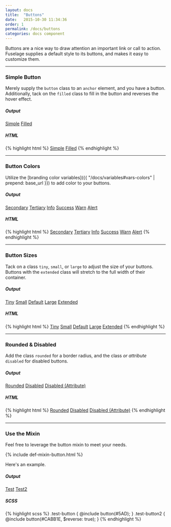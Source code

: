 ```yaml
---
layout: docs
title:  "Buttons"
date:   2015-10-30 11:34:36
order: 1
permalink: /docs/buttons
categories: docs component
---
```


Buttons are a nice way to draw attention an important link or call to action. Fuselage supplies a default style to its buttons, and makes it easy to customize them.

<hr>

### Simple Button

Merely supply the `button` class to an `anchor` element, and you have a button. Additionally, tack on the `filled` class to fill in the button and reverses the hover effect.

##### Output

<a href="#" class="button">Simple</a>
<a href="#" class="button filled">Filled</a>

##### HTML

{% highlight html %}
<a href="#" class="button">Simple</a>
<a href="#" class="button filled">Filled</a>
{% endhighlight %}

<hr>

### Button Colors

Utilize the [branding color variables]({{ "/docs/variables#vars-colors" | prepend: base_url }}) to add color to your buttons.

##### Output

<a href="#" class="button secondary filled">Secondary</a>
<a href="#" class="button tertiary">Tertiary</a>
<a href="#" class="button info">Info</a>
<a href="#" class="button success">Success</a>
<a href="#" class="button warn">Warn</a>
<a href="#" class="button alert">Alert</a>

##### HTML

{% highlight html %}
<a href="#" class="button secondary filled">Secondary</a>
<a href="#" class="button tertiary">Tertiary</a>
<a href="#" class="button info">Info</a>
<a href="#" class="button success">Success</a>
<a href="#" class="button warn">Warn</a>
<a href="#" class="button alert">Alert</a>
{% endhighlight %}

<hr>

### Button Sizes

Tack on a class `tiny`, `small`, or `large` to adjust the size of your buttons. Buttons with the `extended` class will stretch to the full width of their container.

##### Output

<a href="#" class="button tiny">Tiny</a>
<a href="#" class="button small">Small</a>
<a href="#" class="button">Default</a>
<a href="#" class="button large">Large</a>
<a href="#" class="button extended test-extended">Extended</a>

##### HTML

{% highlight html %}
<a href="#" class="button tiny">Tiny</a>
<a href="#" class="button small">Small</a>
<a href="#" class="button">Default</a>
<a href="#" class="button large">Large</a>
<a href="#" class="button extended">Extended</a>
{% endhighlight %}

<hr>

### Rounded &amp; Disabled

Add the class `rounded` for a border radius, and the class *or attribute* `disabled` for disabled buttons.

##### Output

<a href="#" class="button rounded">Rounded</a>
<a href="#" class="button disabled">Disabled</a>
<a href="#" class="button" disabled>Disabled (Attribute)</a>

##### HTML

{% highlight html %}
<a href="#" class="button rounded">Rounded</a>
<a href="#" class="button disabled">Disabled</a>
<a href="#" class="button" disabled>Disabled (Attribute)</a>
{% endhighlight %}

<hr>

### Use the Mixin

Feel free to leverage the button mixin to meet your needs.

{% include def-mixin-button.html %}

Here's an example.

##### Output

<a href="#" class="button test-button">Test</a>
<a href="#" class="button test-button2">Test2</a>

##### SCSS

{% highlight scss %}
.test-button {
    @include button(#5AD);
}
.test-button2 {
    @include button(#CABB1E, $reverse: true);
}
{% endhighlight %}
